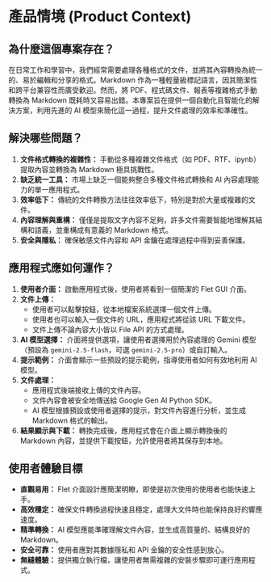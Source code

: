 # 產品情境 (Product Context)

## 為什麼這個專案存在？
在日常工作和學習中，我們經常需要處理各種格式的文件，並將其內容轉換為統一的、易於編輯和分享的格式。Markdown 作為一種輕量級標記語言，因其簡潔性和跨平台兼容性而廣受歡迎。然而，將 PDF、程式碼文件、報表等複雜格式手動轉換為 Markdown 既耗時又容易出錯。本專案旨在提供一個自動化且智能化的解決方案，利用先進的 AI 模型來簡化這一過程，提升文件處理的效率和準確性。

## 解決哪些問題？
1.  **文件格式轉換的複雜性：** 手動從多種複雜文件格式（如 PDF、RTF、ipynb）提取內容並轉換為 Markdown 極具挑戰性。
2.  **缺乏統一工具：** 市場上缺乏一個能夠整合多種文件格式轉換和 AI 內容處理能力的單一應用程式。
3.  **效率低下：** 傳統的文件轉換方法往往效率低下，特別是對於大量或複雜的文件。
4.  **內容理解與重構：** 僅僅是提取文字內容不足夠，許多文件需要智能地理解其結構和語義，並重構成有意義的 Markdown 格式。
5.  **安全與隱私：** 確保敏感文件內容和 API 金鑰在處理過程中得到妥善保護。

## 應用程式應如何運作？
1.  **使用者介面：** 啟動應用程式後，使用者將看到一個簡潔的 Flet GUI 介面。
2.  **文件上傳：**
    *   使用者可以點擊按鈕，從本地檔案系統選擇一個文件上傳。
    *   使用者也可以輸入一個文件的 URL，應用程式將從該 URL 下載文件。
    *   文件上傳不論內容大小皆以 File API 的方式處理。
3.  **AI 模型選擇：** 介面將提供選項，讓使用者選擇用於內容處理的 Gemini 模型（預設為 `gemini-2.5-flash`，可選 `gemini-2.5-pro`）或自訂輸入。
4.  **提示範例：** 介面會顯示一些預設的提示範例，指導使用者如何有效地利用 AI 模型。
5.  **文件處理：**
    *   應用程式後端接收上傳的文件內容。
    *   文件內容會被安全地傳送給 Google Gen AI Python SDK。
    *   AI 模型根據預設或使用者選擇的提示，對文件內容進行分析，並生成 Markdown 格式的輸出。
6.  **結果顯示與下載：** 轉換完成後，應用程式會在介面上顯示轉換後的 Markdown 內容，並提供下載按鈕，允許使用者將其保存到本地。

## 使用者體驗目標
*   **直觀易用：** Flet 介面設計應簡潔明瞭，即使是初次使用的使用者也能快速上手。
*   **高效穩定：** 確保文件轉換過程快速且穩定，處理大文件時也能保持良好的響應速度。
*   **精準轉換：** AI 模型應能準確理解文件內容，並生成高質量的、結構良好的 Markdown。
*   **安全可靠：** 使用者應對其數據隱私和 API 金鑰的安全性感到放心。
*   **無縫體驗：** 提供獨立執行檔，讓使用者無需複雜的安裝步驟即可運行應用程式。